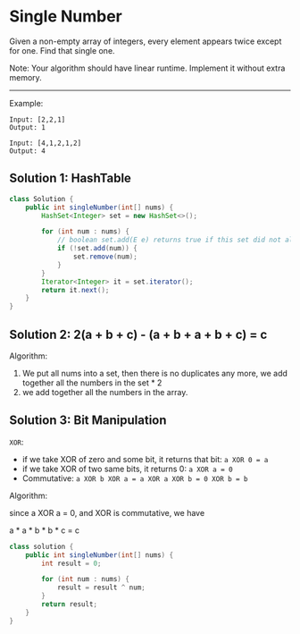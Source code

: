 # Single Number

Given a non-empty array of integers, every element appears twice except for one. Find that single one.

Note: Your algorithm should have linear runtime. Implement it without extra memory.

---

Example:

```
Input: [2,2,1]
Output: 1

Input: [4,1,2,1,2]
Output: 4
```

## Solution 1: HashTable

```java
class Solution {
    public int singleNumber(int[] nums) {
        HashSet<Integer> set = new HashSet<>();

        for (int num : nums) {
            // boolean set.add(E e) returns true if this set did not already contain the specified element
            if (!set.add(num)) {
                set.remove(num);
            }
        }
        Iterator<Integer> it = set.iterator();
        return it.next();
    }
}
```

## Solution 2: 2(a + b + c) - (a + b + a + b + c) = c

Algorithm: 

1. We put all nums into a set, then there is no duplicates any more, we add together all the numbers in the set * 2
2. we add together all the numbers in the array.

## Solution 3: **Bit Manipulation**

`XOR`:

+ if we take XOR of zero and some bit, it returns that bit: ` a XOR 0 = a `
+ if we take XOR of two same bits, it returns 0: `a XOR a = 0`
+ Commutative: `a XOR b XOR a = a XOR a XOR b = 0 XOR b = b`

Algorithm:

since a XOR a = 0, and XOR is commutative, we have 

a * a * b * b * c = c

```java
class solution {
    public int singleNumber(int[] nums) {
        int result = 0;

        for (int num : nums) {
            result = result ^ num;
        }
        return result;
    }
}
```